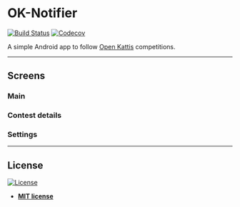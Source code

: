 # OK-Notifier

[![Build Status](https://travis-ci.org/Stropek/OK-Notifier.svg?branch=master)](https://travis-ci.org/Stropek/OK-Notifier)
[![Codecov](https://img.shields.io/codecov/c/github/Stropek/OK-Notifier.svg)](https://codecov.io/github/Stropek/OK-Notifier)

A simple Android app to follow [Open Kattis](https://open.kattis.com/) competitions.

---

## Screens

### Main

### Contest details

### Settings

---

## License

[![License](http://img.shields.io/:license-mit-blue.svg?style=flat-square)](http://badges.mit-license.org)

- **[MIT license](http://opensource.org/licenses/mit-license.php)**
